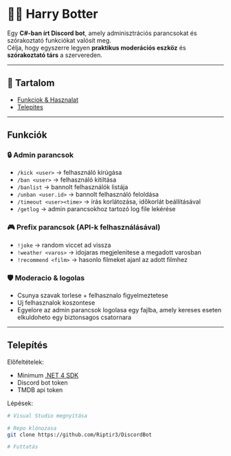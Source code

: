 # 🧙‍♂️ Harry Botter

Egy **C#-ban írt Discord bot**, amely adminisztrációs parancsokat és szórakoztató funkciókat valósít meg.  
Célja, hogy egyszerre legyen **praktikus moderációs eszköz** és **szórakoztató társ** a szervereden.  

---

## 📖 Tartalom
- [Funkciok & Hasznalat](#funkciók)
- [Telepites](#telepítés)

---

## Funkciók

### 🔒 Admin parancsok
- `/kick <user>` → felhasználó kirúgása  
- `/ban <user>` → felhasználó kitiltása
- `/banlist` → bannolt felhasználók listája
- `/unban <user.id>` → bannolt felhasználó feloldása
- `/timeout <user><time>` → írás korlátozása, időkorlát beállításával
- `/getlog` → admin parancsokhoz tartozó log file lekérése

### 🎮 Prefix parancsok (API-k felhasználásával)
- `!joke` → random viccet ad vissza   
- `!weather <varos>` → idojaras megjelenitese a megadott varosban  
- `!recommend <film>` → hasonlo filmeket ajanl az adott filmhez  

### 🛡️ Moderacio & logolas
- Csunya szavak torlese + felhasznalo figyelmeztetese  
- Uj felhasznalok koszontese  
- Egyelore az admin parancsok logolasa egy fajlba, amely kereses eseten elkuldoheto egy biztonsagos csatornara  

---

## Telepítés

Előfeltételek:
- Minimum [.NET 4 SDK](https://dotnet.microsoft.com/)  
- Discord bot token
- TMDB api token

Lépések:
```bash
# Visual Studio megnyítása

# Repo klónozasa
git clone https://github.com/Riptir3/DiscordBot

# Futtatás
